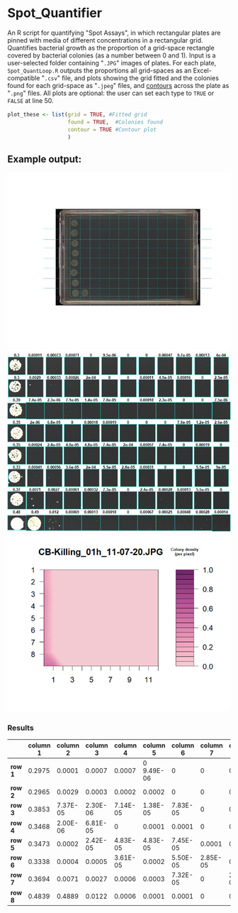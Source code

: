 # Spot_Quantifier
An R script for quantifying "Spot Assays", in which rectangular plates are pinned with media of different concentrations in a rectangular grid. Quantifies bacterial growth as the proportion of a grid-space rectangle covered by bacterial colonies (as a number between 0 and 1).
Input is a user-selected folder containing "```.JPG```" images of plates. For each plate, ```Spot_QuantLoop.R``` outputs the proportions all grid-spaces as an Excel-compatible "```.csv```" file, and plots showing the grid fitted and the colonies found for each grid-space as "```.jpeg```" files, and  [contours](https://en.wikipedia.org/wiki/Contour_line) across the plate as "```.png```" files.
All plots are optional: the user can set each type to ```TRUE``` or ```FALSE``` at line 50.
```r
plot_these <- list(grid = TRUE, #Fitted grid
                   found = TRUE,  #Colonies found
                   contour = TRUE #Contour plot
                   )
 ```

## Example output:
![Fitted grid](https://github.com/Foztarz/Spot_Quantifier/blob/master/ExampleOutput/CB-Killing_01h_11-07-20.JPG-Grid.jpeg)
![Colonies found](https://github.com/Foztarz/Spot_Quantifier/blob/master/ExampleOutput/CB-Killing_01h_11-07-20.JPG-OtsuFound.jpeg)
![Contour plot](https://github.com/Foztarz/Spot_Quantifier/blob/master/ExampleOutput/CB-Killing_01h_11-07-20.JPG-Contour.png)
### Results
|       |column 1	|column 2	|column 3	|column 4	|column 5	|column 6	|column 7	|column 8	|column 9	|column 10	|column 11	|column 12 |
| ----- | ------- | ------- | ------- | ------- | ------- | ------- | ------- | ------- | ------- | ------- | ------- | ------- |
| **row 1** |	0.2975  | 0.0001  |	0.0007  |	0.0007  |	0	9.49E-06 |  	0    |	  0    |	0.0004  |	9.68E-05  |	0.0001  |	0.0003  |
| **row 2** |	0.2965  |	0.0029  |	0.0003  |	0.0002  |	0.0002  |	  0    |	  0  |	0.0001  |	4.92E-05  |	0.0001  |	  0    |	2.46E-05  |
| **row 3** |	0.3853  |	7.37E-05  |	2.30E-06  |	7.14E-05  |	1.38E-05  |	7.83E-05  |	0  |	0.0001  |	2.30E-05  |	0  |	0  |	7.49E-06  |
| **row 4** |	0.3468  |	2.00E-06  |	6.81E-05  |	0 |		0.0001  |	0.0001  |	0 |		0 |		0	 |	7.81E-05  |	1.20E-05  |	2.60E-05  |
| **row 5** |	0.3473  |	0.0002  |	2.42E-05  |	4.83E-05  |	4.83E-05  |	7.45E-05  |	0.0001  |	0.0005  |	7.45E-05  |	0  |	0.000191196  |	0  |
| **row 6** |	0.3338  |	0.0004  |	0.0005  |	3.61E-05  |	0.0002  |	5.50E-05  |	2.85E-05  |	0.0003  |	0 |		0	 |	5.50E-05  |	9.05E-05  |
| **row 7** |	0.3694  | 0.0071  |	0.0027  |	0.0006  |	0.0003  |	7.32E-05  |	0 |		2.44E-05  |	0.0002  |	0.0001  |	5.49E-05  |	0  |
| **row 8** |	0.4839  |	0.4889  |	0.0122  |	0.0006  |	0.0001  |	0.0001  |	0 |		0.0006  |	0.0002  |	0.0004  |	0.0002  |	0.0001  |
